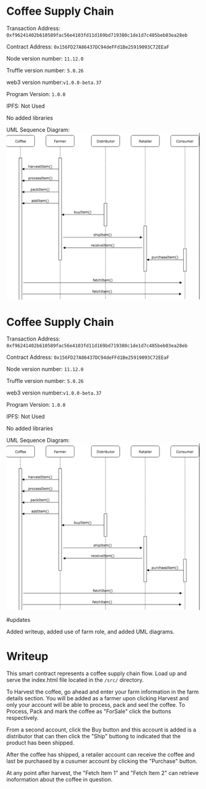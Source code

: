 # Coffee Supply Chain

Transaction Address: 
`0xf96241402b610589fac56e4103fd11d169bd719380c1de1d7c485beb03ea28eb`

Contract Address: `0x156FD27A86437DC94deFFd1Be25919093C72EEaF`

Node version number: `11.12.0`

Truffle version number: `5.0.26`

web3 version number:`v1.0.0-beta.37`

Program Version: `1.0.0`

IPFS: Not Used

No added libraries


UML Sequence Diagram:
![UML Sequence Diagram](./docs/umlsequencediagram.png)

# Coffee Supply Chain

Transaction Address: 
`0xf96241402b610589fac56e4103fd11d169bd719380c1de1d7c485beb03ea28eb`

Contract Address: `0x156FD27A86437DC94deFFd1Be25919093C72EEaF`

Node version number: `11.12.0`

Truffle version number: `5.0.26`

web3 version number:`v1.0.0-beta.37`

Program Version: `1.0.0`

IPFS: Not Used

No added libraries


UML Sequence Diagram:
![UML Sequence Diagram](./docs/umlsequencediagram.png)

#updates

Added writeup, added use of farm role, and added UML diagrams.

# Writeup

This smart contract represents a coffee supply chain flow. 
Load up and serve the index.html file located in the `/src/` directory. 

To Harvest the coffee, go ahead and enter your farm information in the farm details section. You will be added as a farmer upon clicking Harvest and only your account will be able to process, pack and seel the coffee. To Process, Pack and mark the coffee as "ForSale" click the buttons respectively. 

From a second account, click the Buy button and this account is added is a distributor that can then click the "Ship" buttong to indicated that the product has been shipped. 

After the coffee has shipped, a retailer account can receive the coffee and last be purchased by a cusumer account by clicking the "Purchase" button. 

At any point after harvest, the "Fetch Item 1" and "Fetch Item 2" can retrieve inoformation about the coffee in question. 
